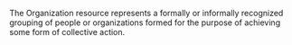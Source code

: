 The Organization resource represents a formally or informally recognized grouping of people or organizations formed for the purpose of achieving some form of collective action.